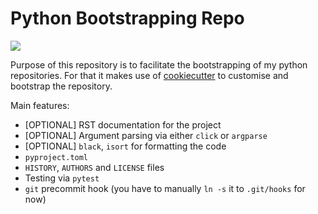 # Python Bootstrapping Repo

![](https://github.com/bergercookie/python_package_cookiecutter/workflows/CI/badge.svg)

Purpose of this repository is to facilitate the bootstrapping of my python
repositories. For that it makes use of
[cookiecutter](https://github.com/cookiecutter/cookiecutter) to customise and
bootstrap the repository.

Main features:

* [OPTIONAL] RST documentation for the project
* [OPTIONAL] Argument parsing via either `click` or `argparse`
* [OPTIONAL] `black`, `isort` for formatting the code
* `pyproject.toml`
* `HISTORY`, `AUTHORS` and `LICENSE` files
* Testing via `pytest`
* `git` precommit hook (you have to manually `ln -s` it to `.git/hooks` for now)
